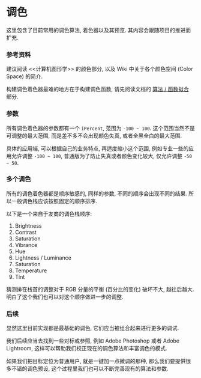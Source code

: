 # 调色

这里包含了目前常用的调色算法, 着色器以及其预览. 其内容会跟随项目的推进而扩充.


### 参考资料

建议阅读 <<计算机图形学>> 的颜色部分, 以及 Wiki 中关于各个颜色空间 (Color Space) 的简介.

构建调色着色器最难的地方在于构建调色函数, 请先阅读文档的 [算法 / 函数拟合](#math/function-fitting) 部分.


### 参数

所有调色着色器的参数都有一个 `iPercent`, 范围为 `-100 ~ 100`. 这个范围当然不是可调整的最大范围, 而是差不多不会出现颜色失真, 或者全黑全白的最大范围.

具体的应用端, 可以根据自己的业务特点, 再适度缩小这个范围, 例如专业一些的应用允许调整 `-100 ~ 100`, 普通版为了防止失真或者颜色变化较大, 仅允许调整 `-50 ~ 50`. 


### 多个调色

所有的调色着色器都是顺序敏感的, 同样的参数, 不同的顺序会出现不同的结果. 所以一般调色栈应该按照固定的顺序排序.

以下是一个来自于友商的调色栈顺序:

1. Brightness
2. Contrast
3. Saturation
4. Vibrance
5. Hue
6. Lightness / Luminance
7. Saturation
8. Temperature
9. Tint

猜测排在栈首的调整对于 RGB 分量的平衡 (百分比的变化) 破坏不大, 越往后越大. 明白了这个我们也可以对这个顺序做进一步的调整.



### 后续

显然这里目前实现都是最基础的调色, 它们应当被组合起来进行更多的调试.

我们后续应当去找到一些对标或参照, 例如 Adobe Photoshop 或者 Adobe Lightroom, 这样可以帮助我们校正现在的调色算法和丰富调色的模式.

如果我们把目标定位为普通用户, 就是一键加一点微调的那种, 那么我们要提供很多不错的调色预设, 这个过程里我们也可以不断完善现有的算法和参数.